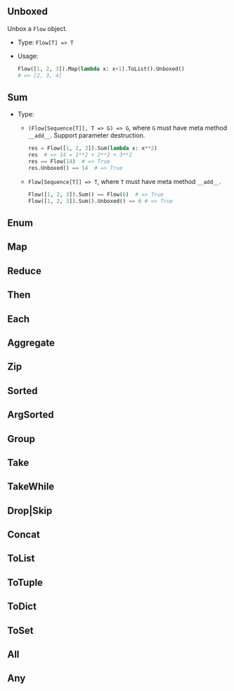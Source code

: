 ## Unboxed

Unbox a `Flow` object.
- Type: `Flow[T] => T`
- Usage:

    ```python
    Flow([1, 2, 3]).Map(lambda x: x+1).ToList().Unboxed()
    # => [2, 3, 4]
    ```

## Sum

- Type: 
    - `(Flow[Sequence[T]], T => G) => G`, where `G` must have meta method `__add__`. Support parameter destruction.

        ```python
        res = Flow([1, 2, 3]).Sum(lambda x: x**2)
        res  # => 14 = 1**2 + 2**2 + 3**2 
        res == Flow(14)  # => True 
        res.Unboxed() == 14  # => True
        ```
    - `Flow[Sequence[T]] => T`, where `T` must have meta method `__add__`.
    
        ```python
        Flow([1, 2, 3]).Sum() == Flow(6)  # => True
        Flow([1, 2, 3]).Sum().Unboxed() == 6 # => True
        ```
    



## Enum

## Map

## Reduce

## Then

## Each

## Aggregate

## Zip

## Sorted

## ArgSorted

## Group

## Take

## TakeWhile

## Drop|Skip

## Concat

## ToList

## ToTuple

## ToDict

## ToSet

## All

## Any